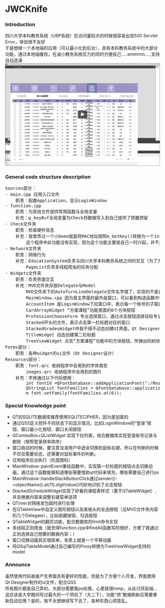 # JWCKnife
### Introduction
四川大学本科教务系统（URP系统）在访问量较大的时候很容易出现500 Servlet Error，体验很不友好  
于是想做一个本地端的应用（可以最小化到后台），具有本科教务系统中的大部分功能，通过本地端缓存，在减小教务系统压力的同时方便自己.....emmmm.....支持自动选课  
[![Watch the video](https://github.com/ExplosiveBattery/JWCKnife/blob/master/README/video_screenshot.png?raw=true)](https://youtu.be/qb3fSluCN9Q)
### General code structure description

<pre>
Sources部分：
- main.cpp 应用入口文件
	职责：配置Application，显示LoginWindow
- function.cpp
	职责：为其他文件提供常用函数与全局变量
	补充：g_keyBuf全局变量为Check将数据写入到自己提供了预置预留
- Check文件夹
	职责：检查硬件信息
	补充：我曾弄过一个小Demo就是将MAC地址按照m_GetKey()转换为一个int数字，然后将这个数字写入到应用程序exe的空白段（找一块00比较多的字节块或者使用main.cpp预留的位置，记下地址，通过文件二进制模式打开定位位置实现）。
		这个程序中此功能没有实现，因为这个功能主要是自己一时兴起，并不是需求功能。但是我应该之后会补上。
- Network文件夹
	职责：网络行为
	补充：EducationSystem负责与四川大学本科教务系统之间的交互（为了方便，不按照网上常见写法，继承QNetworkAccessManager），包含数据处理、存储与发送。爬虫交互部分为了加快字符串的匹配速度，我正则并没有采用最简方式。数据库存议储部分，优先考虑代码简洁，所以有时使用prepare()，有时使用字符串拼接直接执行命令。
		PageList负责多线程爬虫的任务分配
- Widgets文件夹
	职责：负责界面交互
	补充：MVD文件夹存放Delegate与Model
		MVD文件夹下的AutoTurnLineDelegate文件名字错了，实现的不是自动换行功能，但是效果不错，如果需要这个功能，需要自己设置每一行的字符上限。同时提醒，需要设置一个行数上限，不然表格容易参差不齐
		MainWindow.cpp 因为是主界面的最外层窗口，可以看到构造函数中有许多connect函数，提供了信号连接。
		AccountItem 是LoginWindow下拉窗口中，表示每一个账号的子窗口
		CardArrayWidget “方案课程”功能里面的6个方块按钮
		ProfessionChooseForm 专业选择窗口，通过点击按钮选择目标专业，主要是限制用户的输入
		Stacked开头的文件，表示点击第一栏标题对应的窗口
		StackedGradesWidget中我不得不动态创建UI界面，Qt Designer处理不了内部控件数量未知的窗口
		TitleWidget 动态创建第二栏标题
		TreeViewWidget 点击“方案课程”功能中的方块按钮，所弹出的树状形式显示数据的窗口
Forms部分：
	职责：各种widget的ui文件（Qt Designer设计）
Resources部分：
	职责：font.qrc 收纳程序中会用到的字体类型
		images.qrc 收纳程序中会用到的图片
	补充：字体通过以下代码使用：
		int fontId =QFontDatabase::addApplicationFont(":/Resources/titlewidget.ttf");
	    QStringList fontFamilies = QFontDatabase::applicationFontFamilies(fontId);
	    m_font.setFamily(fontFamilies.at(0));
</pre>

### Special Knowledge point
- QT的SQLITE数据库推荐使用SQLITECIPHER，因为是加密的
- 通过QSS定义控件不同状态下的显示情况，比如LoginWindow的“登录”按钮、窗口最小化按钮、窗口关闭按钮
- QComboBox+QListWidget 实现下拉列表，结合数据库实现登录账号记录与删除（按照登录频率排序）
- 窗口拖动的时候，要注意没准用户中途会切换到鼠标右键，所以在判断的时候不仅仅需要状态，还需要对鼠标事件的判断。
- 应用程序后台执行（托盘图标）
- MainWindow::paintEvent重绘函数中，实现第一栏标题的按钮点击切换动画，通过这个函数能够知道哪些需要借助qt代码来填充，哪些需要自己进行ps
- MainWindow::handleStackButtonClick通过sender()->objectName().at(11).digitValue()巧妙地识别了点击按钮
- StackedScheduleWidget实现了好看的课程表样式（基于QTableWidget）,并且根据内容来调整右键菜单选项
- QTimer对网络发包超时进行处理
- 在QTableView中自定义图形按钮以及表格头的全选按钮（见MVD文件夹内容的几个Delegate），比如收藏按钮、勾选按钮
- QTableWidget的翻页功能，配合数据库的limit命令实现
- 多线程正则爬虫（我觉得function.cpp中findAll函数写的很好，方便了我通过正则选择自己想要的数据内容；）  
- 窗口切换动画其实很简单，本质上就是一个平移动画
- 将QSqlTableModel通过自己编写的Proxy转换为TreeViewWidget支持的model

### Announce
虽然使用代码直接产生界面具有更好的性能，但是为了方便个人开发，界面使用Qt Designer制作的ui文件，配合QSS  
所有图片都是自己弄的，大部分需要我ps处理，心里就很mmp，从此讨厌前端...  
这应该是大学期间写过最大的一个项目了（大二下），功能“绩”数据刷新后需要重新启动应用？是的，我不太想继续写下去了，各种东西心烦意乱。